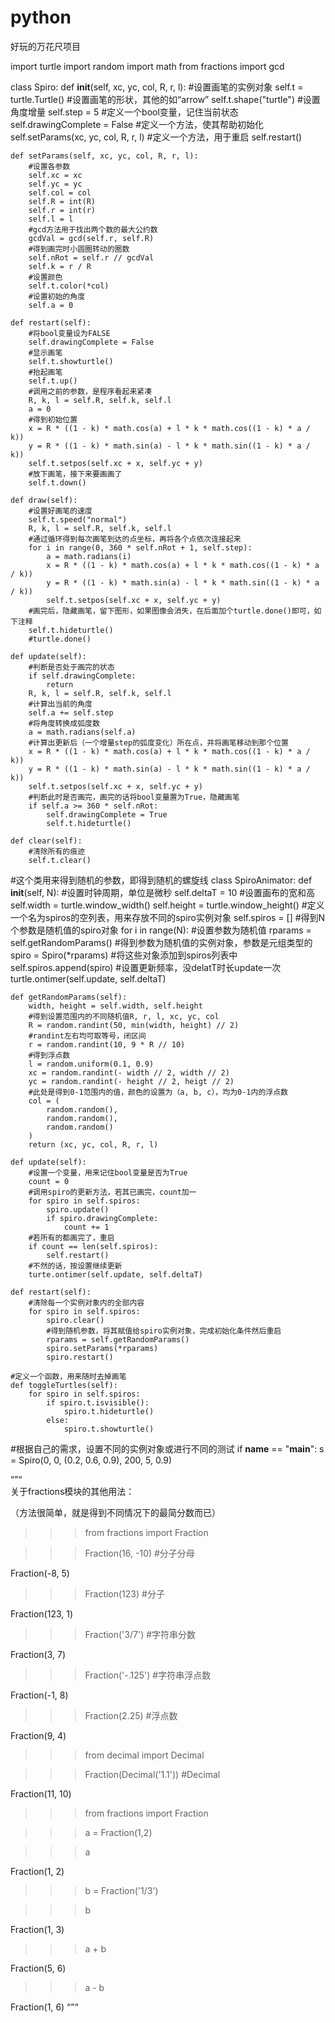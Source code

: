 # python
好玩的万花尺项目

import turtle
import random
import math
from fractions import gcd

class Spiro:
    def __init__(self, xc, yc, col, R, r, l):
        #设置画笔的实例对象
        self.t = turtle.Turtle()
        #设置画笔的形状，其他的如“arrow”
        self.t.shape("turtle")
        #设置角度增量
        self.step = 5
        #定义一个bool变量，记住当前状态
        self.drawingComplete = False
        #定义一个方法，使其帮助初始化
        self.setParams(xc, yc, col, R, r, l)
        #定义一个方法，用于重启
        self.restart()

    def setParams(self, xc, yc, col, R, r, l):
        #设置各参数
        self.xc = xc
        self.yc = yc
        self.col = col
        self.R = int(R)
        self.r = int(r)
        self.l = l
        #gcd方法用于找出两个数的最大公约数
        gcdVal = gcd(self.r, self.R)
        #得到画完时小圆圈转动的圈数
        self.nRot = self.r // gcdVal
        self.k = r / R
        #设置颜色
        self.t.color(*col)
        #设置初始的角度
        self.a = 0
        
    def restart(self):
        #将bool变量设为FALSE
        self.drawingComplete = False
        #显示画笔
        self.t.showturtle()
        #抬起画笔
        self.t.up()
        #调用之前的参数，是程序看起来紧凑
        R, k, l = self.R, self.k, self.l
        a = 0
        #得到初始位置
        x = R * ((1 - k) * math.cos(a) + l * k * math.cos((1 - k) * a / k))
        y = R * ((1 - k) * math.sin(a) - l * k * math.sin((1 - k) * a / k))
        self.t.setpos(self.xc + x, self.yc + y)
        #放下画笔，接下来要画画了
        self.t.down()

    def draw(self):
        #设置好画笔的速度
        self.t.speed("normal")
        R, k, l = self.R, self.k, self.l
        #通过循环得到每次画笔到达的点坐标，再将各个点依次连接起来
        for i in range(0, 360 * self.nRot + 1, self.step):
            a = math.radians(i)
            x = R * ((1 - k) * math.cos(a) + l * k * math.cos((1 - k) * a / k))
            y = R * ((1 - k) * math.sin(a) - l * k * math.sin((1 - k) * a / k))
            self.t.setpos(self.xc + x, self.yc + y)
        #画完后，隐藏画笔，留下图形，如果图像会消失，在后面加个turtle.done()即可，如下注释
        self.t.hideturtle()
        #turtle.done()
            
    def update(self):
        #判断是否处于画完的状态
        if self.drawingComplete:
            return
        R, k, l = self.R, self.k, self.l
        #计算出当前的角度
        self.a += self.step
        #将角度转换成弧度数
        a = math.radians(self.a)
        #计算出更新后（一个增量step的弧度变化）所在点，并将画笔移动到那个位置
        x = R * ((1 - k) * math.cos(a) + l * k * math.cos((1 - k) * a / k))
        y = R * ((1 - k) * math.sin(a) - l * k * math.sin((1 - k) * a / k))
        self.t.setpos(self.xc + x, self.yc + y)
        #判断此时是否画完，画完的话将bool变量置为True，隐藏画笔
        if self.a >= 360 * self.nRot:
            self.drawingComplete = True
            self.t.hideturtle()
        
    def clear(self):
        #清除所有的痕迹
        self.t.clear()

#这个类用来得到随机的参数，即得到随机的螺旋线
class SpiroAnimator:
    def __init__(self, N):
        #设置时钟周期，单位是微秒
        self.deltaT = 10
        #设置画布的宽和高
        self.width = turtle.window_width()
        self.height = turtle.window_height()
        #定义一个名为spiros的空列表，用来存放不同的spiro实例对象
        self.spiros = []
        #得到N个参数是随机值的spiro对象
        for i in range(N):
            #设置参数为随机值
            rparams = self.getRandomParams()
            #得到参数为随机值的实例对象，参数是元组类型的
            spiro = Spiro(*rparams)
            #将这些对象添加到spiros列表中
            self.spiros.append(spiro)
        #设置更新频率，没delatT时长update一次
        turtle.ontimer(self.update, self.deltaT)
            
    def getRandomParams(self):
        width, height = self.width, self.height
        #得到设置范围内的不同随机值R, r, l, xc, yc, col
        R = random.randint(50, min(width, height) // 2)
        #randint左右均可取等号，闭区间
        r = random.randint(10, 9 * R // 10)
        #得到浮点数
        l = random.uniform(0.1, 0.9)
        xc = random.randint(- width // 2, width // 2)
        yc = random.randint(- height // 2, heigt // 2)
        #此处是得到0-1范围内的值，颜色的设置为（a, b, c），均为0-1内的浮点数
        col = (
            random.random(),
            random.random(),
            random.random()
        )
        return (xc, yc, col, R, r, l)
        
    def update(self):
        #设置一个变量，用来记住bool变量是否为True
        count = 0
        #调用spiro的更新方法，若其已画完，count加一
        for spiro in self.spiros:
            spiro.update()
            if spiro.drawingComplete:
                count += 1
        #若所有的都画完了，重启
        if count == len(self.spiros):
            self.restart()
        #不然的话，按设置继续更新
        turte.ontimer(self.update, self.deltaT)
    
    def restart(self):
        #清除每一个实例对象内的全部内容
        for spiro in self.spiros:
            spiro.clear()
            #得到随机参数，将其赋值给spiro实例对象，完成初始化条件然后重启
            rparams = self.getRandomParams()
            spiro.setParams(*rparams)
            spiro.restart()

    #定义一个函数，用来随时去掉画笔
    def toggleTurtles(self):
        for spiro in self.spiros:
            if spiro.t.isvisible():
                spiro.t.hideturtle()
            else:
                spiro.t.showturtle()

#根据自己的需求，设置不同的实例对象或进行不同的测试
if __name__ == "__main__":
    s = Spiro(0, 0, (0.2, 0.6, 0.9), 200, 5, 0.9)

“”“    
关于fractions模块的其他用法：

（方法很简单，就是得到不同情况下的最简分数而已）
>>> from fractions import Fraction

>>> Fraction(16, -10)  #分子分母

Fraction(-8, 5)

>>> Fraction(123)   #分子

Fraction(123, 1) 

>>> Fraction('3/7')   #字符串分数

Fraction(3, 7) 

>>> Fraction('-.125')  #字符串浮点数

Fraction(-1, 8) 

>>> Fraction(2.25)  #浮点数

Fraction(9, 4) 

>>> from decimal import Decimal

>>> Fraction(Decimal('1.1')) #Decimal

Fraction(11, 10)

>>> from fractions import Fraction

>>> a = Fraction(1,2)

>>> a

Fraction(1, 2)

>>> b = Fraction('1/3')

>>> b

Fraction(1, 3)

>>> a + b

Fraction(5, 6)

>>> a - b

Fraction(1, 6)
“”“
